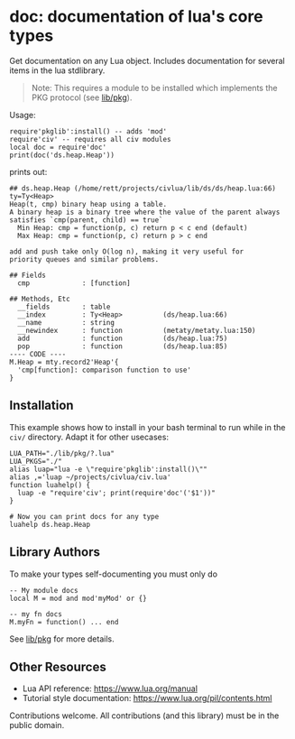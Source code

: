 # doc: documentation of lua's core types

Get documentation on any Lua object. Includes documentation
for several items in the lua stdlibrary.

> Note: This requires a module to be installed which implements the PKG
> protocol (see [lib/pkg](../pkg/README.md)).

Usage:
```
require'pkglib':install() -- adds 'mod'
require'civ' -- requires all civ modules
local doc = require'doc'
print(doc('ds.heap.Heap'))
```

prints out:
```
## ds.heap.Heap (/home/rett/projects/civlua/lib/ds/ds/heap.lua:66) ty=Ty<Heap>
Heap(t, cmp) binary heap using a table.
A binary heap is a binary tree where the value of the parent always
satisfies `cmp(parent, child) == true`
  Min Heap: cmp = function(p, c) return p < c end (default)
  Max Heap: cmp = function(p, c) return p > c end

add and push take only O(log n), making it very useful for
priority queues and similar problems.

## Fields
  cmp             : [function]        

## Methods, Etc
  __fields        : table             
  __index         : Ty<Heap>          (ds/heap.lua:66)
  __name          : string            
  __newindex      : function          (metaty/metaty.lua:150)
  add             : function          (ds/heap.lua:75)
  pop             : function          (ds/heap.lua:85)
---- CODE ----
M.Heap = mty.record2'Heap'{
  'cmp[function]: comparison function to use'
}
```

## Installation

This example shows how to install in your bash terminal to run
while in the `civ/` directory. Adapt it for other usecases:

```
LUA_PATH="./lib/pkg/?.lua"
LUA_PKGS="./"
alias luap="lua -e \"require'pkglib':install()\""
alias ,='luap ~/projects/civlua/civ.lua'
function luahelp() {
  luap -e "require'civ'; print(require'doc'('$1'))"
}

# Now you can print docs for any type
luahelp ds.heap.Heap
```

## Library Authors
To make your types self-documenting you must only do

```
-- My module docs
local M = mod and mod'myMod' or {}

-- my fn docs
M.myFn = function() ... end
```

See [lib/pkg](../pkg/README.md) for more details.

## Other Resources

* Lua API reference: https://www.lua.org/manual
* Tutorial style documentation: https://www.lua.org/pil/contents.html

Contributions welcome. All contributions (and this library) must be in the
public domain.
